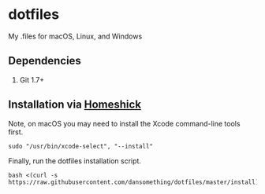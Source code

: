 dotfiles
========

My .files for macOS, Linux, and Windows

## Dependencies

1. Git 1.7+

## Installation via [Homeshick][0]

Note, on macOS you may need to install the Xcode command-line tools first.

    sudo "/usr/bin/xcode-select", "--install"

Finally, run the dotfiles installation script.

    bash <(curl -s https://raw.githubusercontent.com/dansomething/dotfiles/master/install)

[0]: https://github.com/andsens/homeshick

